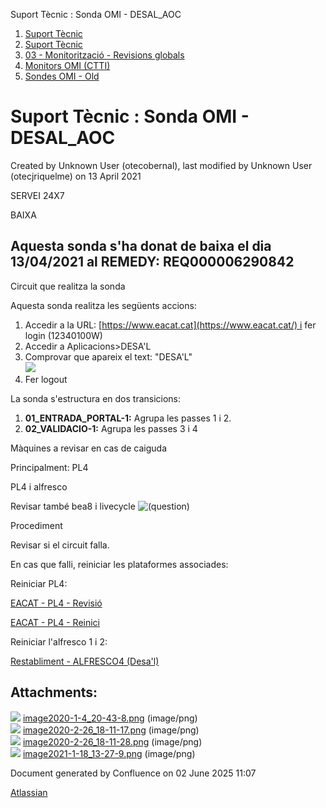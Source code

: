 Suport Tècnic : Sonda OMI - DESAL\_AOC  

1.  [Suport Tècnic](index.md)
2.  [Suport Tècnic](13893782.md)
3.  [03 - Monitorització - Revisions globals](26313327.md)
4.  [Monitors OMI (CTTI)](26313608.md)
5.  [Sondes OMI - Old](Sondes-OMI---Old_41519617.md)

Suport Tècnic : Sonda OMI - DESAL\_AOC
======================================

Created by Unknown User (otecobernal), last modified by Unknown User (otecjriquelme) on 13 April 2021

SERVEI 24X7

BAIXA

**Aquesta sonda s'ha donat de baixa el dia 13/04/2021 al REMEDY: REQ000006290842**
----------------------------------------------------------------------------------

Circuit que realitza la sonda

Aquesta sonda realitza les següents accions:

1.  Accedir a la URL: [https://www.eacat.cat](https://www.eacat.cat/) i fer login (12340100W)
2.  Accedir a Aplicacions>DESA'L
3.  Comprovar que apareix el text: "DESA'L"  
    ![](attachments/30869370/41520407.png)
4.  Fer logout

La sonda s'estructura en dos transicions:

1.  **01\_ENTRADA\_PORTAL-1:** Agrupa les passes 1 i 2.
2.  **02\_VALIDACIO-1:** Agrupa les passes 3 i 4  
      
    

Màquines a revisar en cas de caiguda

Principalment: PL4 

PL4 i alfresco

Revisar també bea8 i livecycle ![(question)](images/icons/emoticons/help_16.svg)

Procediment

Revisar si el circuit falla.

En cas que falli, reiniciar les plataformes associades:

Reiniciar PL4:

[EACAT - PL4 - Revisió](41520629.md)

[EACAT - PL4 - Reinici](EACAT---PL4---Reinici_41520628.md)

  

Reiniciar l'alfresco 1 i 2:

[Restabliment - ALFRESCO4 (Desa'l)](/pages/createpage.action?spaceKey=SII&title=Restabliment+-+ALFRESCO4+%28Desa%27l%29&linkCreation=true&fromPageId=30869370)

Attachments:
------------

![](images/icons/bullet_blue.gif) [image2020-1-4\_20-43-8.png](attachments/30869370/30869371.png) (image/png)  
![](images/icons/bullet_blue.gif) [image2020-2-26\_18-11-17.png](attachments/30869370/34505525.png) (image/png)  
![](images/icons/bullet_blue.gif) [image2020-2-26\_18-11-28.png](attachments/30869370/34505526.png) (image/png)  
![](images/icons/bullet_blue.gif) [image2021-1-18\_13-27-9.png](attachments/30869370/41520407.png) (image/png)  

Document generated by Confluence on 02 June 2025 11:07

[Atlassian](http://www.atlassian.com/)